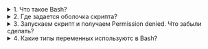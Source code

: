 <details>
<summary>
1. Что такое Bash?
</summary>
Bash — это командная оболочка для UNIX-подобных операционных систем (UNIX, GNU/Linux, MacOS). Она дает пользователю систему команд для работы с файлами и папками, поиском, настройкой окружения и позволяет управлять ОС прямо из командной строки. Слово bash читается как «баш» и расшифровывается как Bourne-Again Shell
</details>
<details>
<summary>
2. Где задается оболочка скрипта?
</summary>
Создайте пустой файл с использованием команды touch. В его первой строке нужно указать, какую именно оболочку мы собираемся использовать. Нас интересует bash, поэтому первая строка файла будет такой:

#!/bin/bash  (эту последовательность называют шебанг)
</details>
<details>
<summary>
3. Запускаем скрипт и получаем Permission denied. Что забыли сделать?
</summary>
Нужно сделать файл исполняемым:

chmod +x ./myscript

Теперь попытаемся его выполнить:

./myscript

После настройки разрешений всё работает как надо.
</details>
<details>
<summary>
4. Какие типы переменных используютс в Bash?
</summary>
Переменные среды
Пользовательские переменные

Переменные среды:

#!/bin/bash
echo "Home for the current user is: $HOME"

Пользовательские переменные:

#!/bin/bash
grade=5
person="Adam"
echo "$person is a good boy, he is in grade $grade"
</details>
